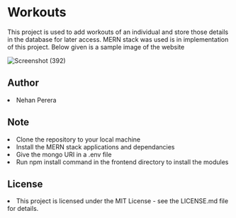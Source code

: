 # Workouts
This project is used to add workouts of an individual and store those details in the database for later access. MERN stack was used is in implementation of this project. Below given is a sample image of the website

![Screenshot (392)](https://github.com/NehanMP/Workouts/assets/148346345/50344a75-6908-46d7-b30a-ab71b0859e43)

## Author
<li>Nehan Perera</li>

## Note
<li>Clone the repository to your local machine</li>
<li>Install the MERN stack applications and dependancies</li>
<li>Give the mongo URI in a .env file</li>
<li>Run npm install command in the frontend directory to install the modules</li>

## License
<li>This project is licensed under the MIT License - see the LICENSE.md file for details.</li>
